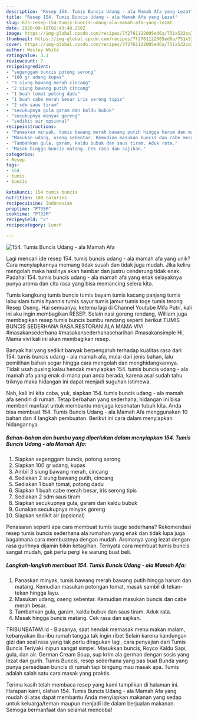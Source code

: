 ```yaml
---
description: "Resep 154. Tumis Buncis Udang - ala Mamah Afa yang Lezat"
title: "Resep 154. Tumis Buncis Udang - ala Mamah Afa yang Lezat"
slug: 675-resep-154-tumis-buncis-udang-ala-mamah-afa-yang-lezat
date: 2020-09-18T02:43:48.250Z
image: https://img-global.cpcdn.com/recipes/7f2761122005ed6a/751x532cq70/154-tumis-buncis-udang-ala-mamah-afa-foto-resep-utama.jpg
thumbnail: https://img-global.cpcdn.com/recipes/7f2761122005ed6a/751x532cq70/154-tumis-buncis-udang-ala-mamah-afa-foto-resep-utama.jpg
cover: https://img-global.cpcdn.com/recipes/7f2761122005ed6a/751x532cq70/154-tumis-buncis-udang-ala-mamah-afa-foto-resep-utama.jpg
author: Wesley White
ratingvalue: 3.1
reviewcount: 7
recipeingredient:
- "segenggam buncis potong serong"
- "100 gr udang kupas"
- "3 siung bawang merah cincang"
- "2 siung bawang putih cincang"
- "1 buah tomat potong dadu"
- "1 buah cabe merah besar iris serong tipis"
- "2 sdm saus tiram"
- "secukupnya gula garam dan kaldu bubuk"
- "secukupnya minyak goreng"
- "sedikit air opsional"
recipeinstructions:
- "Panaskan minyak, tumis bawang merah bawang putih hingga harum dan matang. Kemudian masukan potongan tomat, masak sambil di tekan-tekan hingga layu."
- "Masukan udang, oseng sebentar. Kemudian masukan buncis dan cabe merah besar."
- "Tambahkan gula, garam, kaldu bubuk dan saus tiram. Aduk rata."
- "Masak hingga buncis matang. Cek rasa dan sajikan."
categories:
- Resep
tags:
- 154
- tumis
- buncis

katakunci: 154 tumis buncis 
nutrition: 108 calories
recipecuisine: Indonesian
preptime: "PT35M"
cooktime: "PT32M"
recipeyield: "2"
recipecategory: Lunch

---
```



![154. Tumis Buncis Udang - ala Mamah Afa](https://img-global.cpcdn.com/recipes/7f2761122005ed6a/751x532cq70/154-tumis-buncis-udang-ala-mamah-afa-foto-resep-utama.jpg)

Lagi mencari ide resep 154. tumis buncis udang - ala mamah afa yang unik? Cara menyiapkannya memang tidak susah dan tidak juga mudah. Jika keliru mengolah maka hasilnya akan hambar dan justru cenderung tidak enak. Padahal 154. tumis buncis udang - ala mamah afa yang enak selayaknya punya aroma dan cita rasa yang bisa memancing selera kita.

Tumis kangkung tumis buncis tumis bayam tumis kacang panjang tumis labu siam tumis hyannis tumis sayur tumis jamur tumis toge tumis terong Resep Oseng. Hai semuanya, ketemu lagi di Channel Youtube Mifa Putri, kali ini aku ingin membagikan RESEP. Selain nasi goreng rendang, William juga membagikan resep tumis buncis bumbu rendang seperti berikut TUMIS BUNCIS SEDERHANA RASA RESTORAN ALA MAMA VIVI #masakansederhana #masakansederhanaseharihari #masakansimple Hi, Mama vivi kali ini akan membagikan resep.

Banyak hal yang sedikit banyak berpengaruh terhadap kualitas rasa dari 154. tumis buncis udang - ala mamah afa, mulai dari jenis bahan, lalu pemilihan bahan segar hingga cara mengolah dan menghidangkannya. Tidak usah pusing kalau hendak menyiapkan 154. tumis buncis udang - ala mamah afa yang enak di mana pun anda berada, karena asal sudah tahu triknya maka hidangan ini dapat menjadi suguhan istimewa.


Nah, kali ini kita coba, yuk, siapkan 154. tumis buncis udang - ala mamah afa sendiri di rumah. Tetap berbahan yang sederhana, hidangan ini bisa memberi manfaat untuk membantu menjaga kesehatan tubuh kita. Anda bisa membuat 154. Tumis Buncis Udang - ala Mamah Afa menggunakan 10 bahan dan 4 langkah pembuatan. Berikut ini cara dalam menyiapkan hidangannya.

<!--inarticleads1-->

##### Bahan-bahan dan bumbu yang diperlukan dalam menyiapkan 154. Tumis Buncis Udang - ala Mamah Afa:

1. Siapkan segenggam buncis, potong serong
1. Siapkan 100 gr udang, kupas
1. Ambil 3 siung bawang merah, cincang
1. Sediakan 2 siung bawang putih, cincang
1. Sediakan 1 buah tomat, potong dadu
1. Siapkan 1 buah cabe merah besar, iris serong tipis
1. Sediakan 2 sdm saus tiram
1. Siapkan secukupnya gula, garam dan kaldu bubuk
1. Gunakan secukupnya minyak goreng
1. Siapkan sedikit air (opsional)


Penasaran seperti apa cara membuat tumis tauge sederhana? Rekomendasi resep tumis buncis sederhana ala rumahan yang enak dan tidak lupa juga bagaimana cara membuatnya dengan mudah. Aromanya yang lezat dengan rasa gurihnya dijamin bikin ketagihan. Ternyata cara membuat tumis buncis sangat mudah, gak perlu pergi ke warung buat beli. 

<!--inarticleads2-->

##### Langkah-langkah membuat 154. Tumis Buncis Udang - ala Mamah Afa:

1. Panaskan minyak, tumis bawang merah bawang putih hingga harum dan matang. Kemudian masukan potongan tomat, masak sambil di tekan-tekan hingga layu.
1. Masukan udang, oseng sebentar. Kemudian masukan buncis dan cabe merah besar.
1. Tambahkan gula, garam, kaldu bubuk dan saus tiram. Aduk rata.
1. Masak hingga buncis matang. Cek rasa dan sajikan.


TRIBUNBATAM.id - Biasanya, saat hendak memasak menu makan malam, kebanyakan ibu-ibu rumah tangga tak ingin ribet Selain karena kandungan gizi dan soal rasa yang tak perlu diragukan lagi, cara penyajian dari Tumis Buncis Teriyaki inipun sangat simpel. Masukkan buncis, Royco Kaldu Sapi, gula, dan air. German Cream Soup, sup krim ala german dengan sosis yang lezat dan gurih. Tumis Buncis, resep sederhana yang pas buat Bunda yang punya persediaan buncis di rumah tapi bingung mau masak apa. Tumis adalah salah satu cara masak yang praktis. 

Terima kasih telah membaca resep yang kami tampilkan di halaman ini. Harapan kami, olahan 154. Tumis Buncis Udang - ala Mamah Afa yang mudah di atas dapat membantu Anda menyiapkan makanan yang sedap untuk keluarga/teman maupun menjadi ide dalam berjualan makanan. Semoga bermanfaat dan selamat mencoba!
